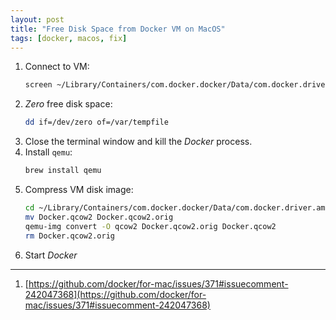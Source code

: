 ```yaml
---
layout: post
title: "Free Disk Space from Docker VM on MacOS"
tags: [docker, macos, fix]
---
```


1. Connect to VM:
   ```bash
   screen ~/Library/Containers/com.docker.docker/Data/com.docker.driver.amd64-linux/tty
   ```
2. *Zero* free disk space:
   ```bash
   dd if=/dev/zero of=/var/tempfile
   ```
3. Close the terminal window and kill the *Docker* process.
4. Install `qemu`:
   ```bash
   brew install qemu
   ```
5. Compress VM disk image:
   ```bash
   cd ~/Library/Containers/com.docker.docker/Data/com.docker.driver.amd64-linux
   mv Docker.qcow2 Docker.qcow2.orig
   qemu-img convert -O qcow2 Docker.qcow2.orig Docker.qcow2
   rm Docker.qcow2.orig
   ```
6. Start *Docker* 

---
1. [https://github.com/docker/for-mac/issues/371#issuecomment-242047368](https://github.com/docker/for-mac/issues/371#issuecomment-242047368)
